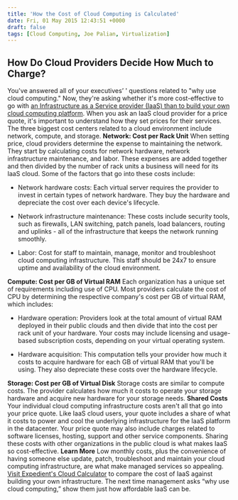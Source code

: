 ```yaml
---
title: 'How the Cost of Cloud Computing is Calculated'
date: Fri, 01 May 2015 12:43:51 +0000
draft: false
tags: [Cloud Computing, Joe Palian, Virtualization]
---
```


**How Do Cloud Providers Decide How Much to Charge?**
-----------------------------------------------------

You've answered all of your executives’ ' questions related to "why use cloud computing." Now, they're asking whether it's more cost-effective to go with [an Infrastructure as a Service provider (IaaS) than to build your own cloud computing platform](https://www.expedient.com/blog/expedient-enterprise-cloud-vs-on-prem-vmware-the-business-case-for-turnkey-infrastructure-as-a-service/). When you ask an IaaS cloud provider for a price quote, it's important to understand how they set prices for their services. The three biggest cost centers related to a cloud environment include network, compute, and storage. **Network: Cost per Rack Unit** When setting price, cloud providers determine the expense to maintaining the network. They start by calculating costs for network hardware, network infrastructure maintenance, and labor. These expenses are added together and then divided by the number of rack units a business will need for its IaaS cloud. Some of the factors that go into these costs include:

*   Network hardware costs: Each virtual server requires the provider to invest in certain types of network hardware. They buy the hardware and depreciate the cost over each device's lifecycle.

*   Network infrastructure maintenance: These costs include security tools, such as firewalls, LAN switching, patch panels, load balancers, routing and uplinks - all of the infrastructure that keeps the network running smoothly.

*   Labor: Cost for staff to maintain, manage, monitor and troubleshoot cloud computing infrastructure. This staff should be 24x7 to ensure uptime and availability of the cloud environment.

**Compute: Cost per GB of Virtual RAM** Each organization has a unique set of requirements including use of CPU. Most providers calculate the cost of CPU by determining the respective company's cost per GB of virtual RAM, which includes:

*   Hardware operation: Providers look at the total amount of virtual RAM deployed in their public clouds and then divide that into the cost per rack unit of your hardware. Your costs may include licensing and usage-based subscription costs, depending on your virtual operating system.

*   Hardware acquisition: This computation tells your provider how much it costs to acquire hardware for each GB of virtual RAM that you'll be using. They also depreciate these costs over the hardware lifecycle.

**Storage: Cost per GB of Virtual Disk** Storage costs are similar to compute costs. The provider calculates how much it costs to operate your storage hardware and acquire new hardware for your storage needs. **Shared Costs** Your individual cloud computing infrastructure costs aren't all that go into your price quote. Like IaaS cloud users, your quote includes a share of what it costs to power and cool the underlying infrastructure for the IaaS platform in the datacenter. Your price quote may also include charges related to software licenses, hosting, support and other service components. Sharing these costs with other organizations in the public cloud is what makes IaaS so cost-effective. **Learn More** Low monthly costs, plus the convenience of having someone else update, patch, troubleshoot and maintain your cloud computing infrastructure, are what make managed services so appealing. [Visit Expedient's Cloud Calculator](https://www.expedient.com/cloud-build-vs-buy-calculator/) to compare the cost of IaaS against building your own infrastructure. The next time management asks “why use cloud computing,” show them just how affordable IaaS can be.